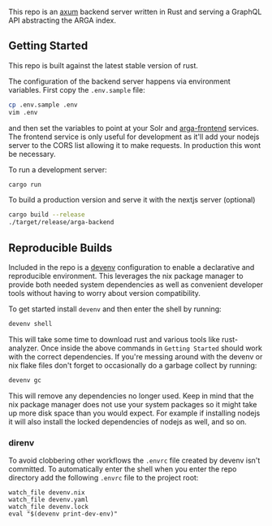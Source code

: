 This repo is an [axum](https://github.com/tokio-rs/axum/) backend server written in Rust and serving a GraphQL API abstracting the ARGA index.


## Getting Started

This repo is built against the latest stable version of rust.

The configuration of the backend server happens via environment variables. First copy the `.env.sample` file:
``` bash
cp .env.sample .env
vim .env
```
and then set the variables to point at your Solr and [arga-frontend](https://github.com/ARGA-Genomes/arga-frontend) services. The frontend service is only useful for development as it'll add your nodejs server to the CORS list allowing it to make requests. In production this wont be necessary.


To run a development server:

``` bash
cargo run
```

To build a production version and serve it with the nextjs server (optional)

``` bash
cargo build --release
./target/release/arga-backend
```


## Reproducible Builds

Included in the repo is a [devenv](https://devenv.sh) configuration to enable a declarative and reproducible environment. This leverages the nix package manager to provide both needed system dependencies as well as convenient developer tools without having to worry about version compatibility.

To get started install `devenv` and then enter the shell by running:

``` bash
devenv shell
```

This will take some time to download rust and various tools like rust-analyzer. Once inside the above commands in `Getting Started` should work with the correct dependencies.
If you're messing around with the devenv or nix flake files don't forget to occasionally do a garbage collect by running:

``` bash
devenv gc
```
This will remove any dependencies no longer used. Keep in mind that the nix package manager does not use your system packages so it might take up more disk space than you would expect. For example if installing nodejs it will also install the locked dependencies of nodejs as well, and so on.


### direnv

To avoid clobbering other workflows the `.envrc` file created by devenv isn't committed. To automatically enter the shell when you enter the repo directory add the following `.envrc` file to the project root:

```
watch_file devenv.nix
watch_file devenv.yaml
watch_file devenv.lock
eval "$(devenv print-dev-env)"
```
